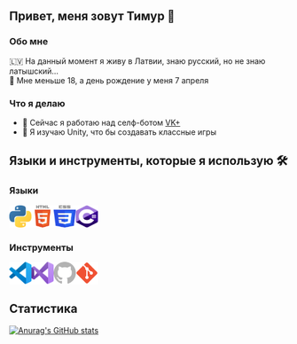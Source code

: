 ## Привет, меня зовут Тимур 👋

### Обо мне
🇱🇻 На данный момент я живу в Латвии, знаю русский, но не знаю латышский...\
🎂 Мне меньше 18, а день рождение у меня 7 апреля

### Что я делаю
- 🔭 Сейчас я работаю над селф-ботом [VK+](https://github.com/timius100/vkplus)
- 🌱 Я изучаю Unity, что бы создавать классные игры

## Языки и инструменты, которые я использую 🛠

### Языки
<img align="left" alt="Python" width="40px" height="40px" src="images/python.svg" />
<img align="left" alt="HTML" width="40px" height="40px" src="images/html5.svg" />
<img align="left" alt="CSS" width="40px" height="40px" src="images/css.svg" />
<img alt="C#" width="40px" height="40px" src="images/csharp.svg" />

### Инструменты

<img align="left" alt="Visual Studio Code" width="40px" height="40px" src="images/vscode.svg" />
<img align="left" alt="Visual Studio" width="40px" height="40px" src="images/vs.svg" />
<img align="left" alt="GitHub" width="40px" height="40px" src="images/github.svg" />
<img alt="Git" width="40px" height="40px" src="images/git.svg" />

## Статистика
[![Anurag's GitHub stats](https://github-readme-stats.vercel.app/api?username=timius100&theme=tokyonight)](https://github.com/anuraghazra/github-readme-stats)
